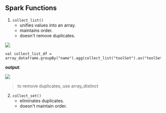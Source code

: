 ## Spark Functions

1. ```collect_list()``` <br>
    - unifies values into an array. 
    - maintains order. 
    - doesn't remove duplicates.

<img src="/Users/rajat_mac/Documents/SomethingNewDaily/images/collect_list.png">

```spark sql
val collect_list_df = array_dataframe.groupBy("name").agg(collect_list("toolSet").as("toolSet"))
```
**output**: <br>

<img src="/Users/rajat_mac/Documents/SomethingNewDaily/images/collect_list2.png">

> to remove duplicates, use array_distinct


2. ```collect_set()``` <br>
    - eliminates duplicates.
    - doesn't maintain order.